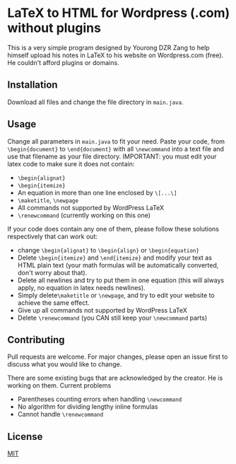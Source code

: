 # LaTeX to HTML for Wordpress (.com) without plugins

This is a very simple program designed by Yourong DZR Zang to help himself upload his notes in LaTeX to his website on Wordpress.com (free). He couldn't afford plugins or domains.

## Installation

Download all files and change the file directory in ```main.java```.

## Usage

Change all parameters in ```main.java``` to fit your need. Paste your code, from ```\begin{document}``` to ```\end{document}``` with all ```\newcommand``` into a text file and use that filename as your file directory. IMPORTANT: you must edit your latex code to make sure it does not contain: 

- ```\begin{alignat}```
- ```\begin{itemize}```
- An equation in more than one line enclosed by ```\[...\]```
- ```\maketitle```, ```\newpage```
- All commands not supported by WordPress LaTeX
- ```\renewcommand``` (currently working on this one)

If your code does contain any one of them, please follow these solutions respectively that can work out:
- change ```\begin{alignat}``` to ```\begin{align}``` or ```\begin{equation}```
- Delete ```\begin{itemize}``` and ```\end{itemize}``` and modify your text as HTML plain text (your math formulas will be automatically converted, don't worry about that).
- Delete all newlines and try to put them in one equation (this will always apply, no equation in latex needs newlines).
- Simply delete```\maketitle``` or ```\newpage```, and try to edit your website to achieve the same effect.
- Give up all commands not supported by WordPress LaTeX
- Delete ```\renewcommand``` (you CAN still keep your ```\newcommand``` parts)

## Contributing

Pull requests are welcome. For major changes, please open an issue first to discuss what you would like to change.

There are some existing bugs that are acknowledged by the creator. He is working on them. Current problems
- Parentheses counting errors when handling ```\newcommand```
- No algorithm for dividing lengthy inline formulas
- Cannot handle ```\renewcommand```

## License
[MIT](https://choosealicense.com/licenses/mit/)
